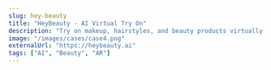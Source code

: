 ```yaml
---
slug: hey-beauty
title: "HeyBeauty - AI Virtual Try On"
description: "Try on makeup, hairstyles, and beauty products virtually using advanced AI technology."
image: "/images/cases/case4.png"
externalUrl: "https://heybeauty.ai"
tags: ["AI", "Beauty", "AR"]
---
```


